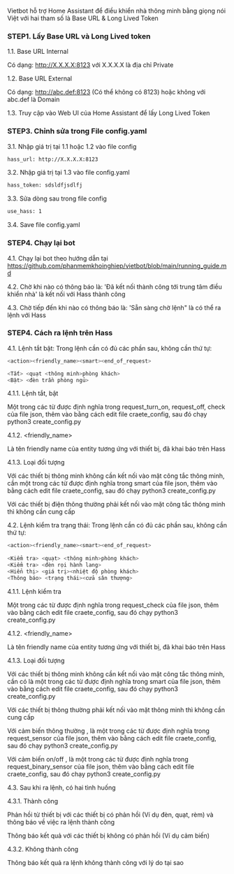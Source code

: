 Vietbot hỗ trợ Home Assistant để điều khiển nhà thông minh bằng giọng nói Việt với hai tham số là Base URL & Long Lived Token

### STEP1. Lấy Base URL và Long Lived token

1.1. Base URL Internal

Có dạng: http://X.X.X.X:8123 với X.X.X.X là địa chỉ Private

1.2. Base URL External

Có dạng: http://abc.def:8123 (Có thể không có 8123) hoặc không với abc.def là Domain

1.3. Truy cập vào Web UI của Home Assistant để lấy Long Lived Token 

### STEP3.  Chỉnh sửa trong File config.yaml

3.1. Nhập giá trị tại 1.1 hoặc 1.2 vào file config

```sh
hass_url: http://X.X.X.X:8123
```

3.2. Nhập giá trị tại 1.3 vào file config.yaml

```sh
hass_token: sdsldfjsdlfj
```
3.3. Sửa dòng sau trong file config
```sh
use_hass: 1
```
3.4. Save file config.yaml

### STEP4. Chạy lại bot

4.1. Chạy lại bot theo hướng dẫn tại https://github.com/phanmemkhoinghiep/vietbot/blob/main/running_guide.md

4.2. Chờ khi nào có thông báo là: 'Đã kết nối thành công tới trung tâm điều khiển nhà' là kết nối với Hass thành công

4.3. Chờ tiếp đến khi nào có thông báo là: 'Sẵn sàng chờ lệnh" là có thể ra lệnh với Hass

### STEP4. Cách ra lệnh trên Hass

4.1. Lệnh tắt bật: Trong lệnh cần có đủ các phần sau, không cần thứ tự:

```sh
<action><friendly_name><smart><end_of_request>

<Tắt> <quạt <thông minh>phòng khách>
<Bật> <đèn trần phòng ngủ>  
```
  
4.1.1. <action> Lệnh tắt, bật

Một trong các từ được định nghĩa trong request_turn_on, request_off, check của file json, thêm vào bằng cách edit file craete_config, sau đó chạy python3 create_config.py 

4.1.2. <friendly_name>

Là tên friendly name của entity tương ứng với thiết bị, đã khai báo trên Hass

4.1.3. <smart > Loại đối tượng

Với các thiết bị thông minh không cần kết nối vào mặt công tắc thông minh, cần một trong các từ được định nghĩa trong smart của file json, thêm vào bằng cách edit file craete_config, sau đó chạy python3 create_config.py 

Với các thiết bị điện thông thường phải kết nối vào mặt công tắc thông minh thì không cần cung cấp <type>
  
4.2. Lệnh kiểm tra trạng thái: Trong lệnh cần có đủ các phần sau, không cần thứ tự:

```sh
<action><friendly_name><smart><end_of_request>
  
<Kiểm tra> <quạt> <thông minh>phòng khách>
<Kiểm tra> <đèn rọi hành lang>
<Hiển thị> <giá trị><nhiệt độ phòng khách>
<Thông báo> <trạng thái><cửa sân thượng>
```
  


4.1.1. <action> Lệnh kiểm tra

Một trong các từ được định nghĩa trong request_check của file json, thêm vào bằng cách edit file craete_config, sau đó chạy python3 create_config.py 

4.1.2. <friendly_name>

Là tên friendly name của entity tương ứng với thiết bị, đã khai báo trên Hass

4.1.3. <type > Loại đối tượng

Với các thiết bị thông minh không cần kết nối vào mặt công tắc thông minh, cần có <type> là một trong các từ được định nghĩa trong smart của file json, thêm vào bằng cách edit file craete_config, sau đó chạy python3 create_config.py 

Với các thiết bị thông thường phải kết nối vào mặt thông minh thì không cần cung cấp <type>
  
Với cảm biến thông thường , <type> là một trong các từ được định nghĩa trong request_sensor của file json, thêm vào bằng cách edit file craete_config, sau đó chạy python3 create_config.py 

Với cảm biến on/off , <type> là một trong các từ được định nghĩa trong request_binary_sensor của file json, thêm vào bằng cách edit file craete_config, sau đó chạy python3 create_config.py  

4.3. Sau khi ra lệnh, có hai tình huống

4.3.1. Thành công

Phản hồi từ thiết bị với các thiết bị có phản hồi (Ví dụ đèn, quạt, rèm) và  thông báo về việc ra lệnh thành công

Thông báo kết quả với các thiết bị không có phản hồi (Ví dụ cảm biến)

4.3.2. Không thành công

Thông báo kết quả ra lệnh không thành công với lý do tại sao
